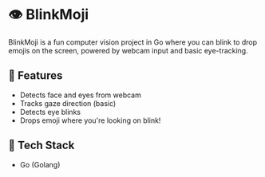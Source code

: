 # 👁️ BlinkMoji

BlinkMoji is a fun computer vision project in Go where you can blink to drop emojis on the screen, powered by webcam input and basic eye-tracking.

## 🚀 Features

- Detects face and eyes from webcam
- Tracks gaze direction (basic)
- Detects eye blinks
- Drops emoji where you're looking on blink!

## 🧰 Tech Stack

- Go (Golang)